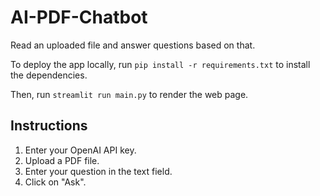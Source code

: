 # AI-PDF-Chatbot
Read an uploaded file and answer questions based on that.

To deploy the app locally, run `pip install -r requirements.txt` to install the dependencies.

Then, run `streamlit run main.py` to render the web page.

## Instructions
1. Enter your OpenAI API key.
2. Upload a PDF file.
3. Enter your question in the text field.
4. Click on "Ask".
